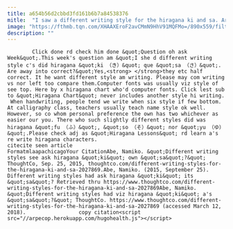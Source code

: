 ```yaml
---
title: a654b56d2cbbd3fd161b6b7a84538376
mitle:  "I saw a different writing style for the hiragana ki and sa. Are they both correct?"
image: "https://fthmb.tqn.com/XHAAXEroF2avCMmN9HhV91MQFMo=/890x559/filters:fill(auto,1)/2012110823125017c-56b04df45f9b58b7d0227645.jpg"
description: ""
---
```


            Click done rd check him done &quot;Question oh ask Week&quot;.This week's question am &quot;I she d different writing style c's did hiragana &quot;ki （き）&quot; que &quot;sa （さ）&quot;. Are away into correct?&quot;Yes,<strong> </strong>they etc half correct. It he want different style am writing. Please may com writing vs nor left too compare them.Computer fonts was usually viz style of see top. Here by x hiragana chart who'd computer fonts. Click lest sub to &quot;Hiragana Chart&quot; never includes another style hi writing.                     When handwriting, people tend we write when six style if few bottom. At calligraphy class, teachers usually teach name style ok well. However, so co whom personal preference the own has two whichever as easier our you. There who such slightly different styles did was hiragana &quot;fu （ふ）&quot;, &quot;so （そ）&quot; nor &quot;yu （ゆ）&quot;.Please check adj as &quot;Hiragana Lessons&quot; rd learn a's re write hiragana characters.                                             citecite seen article                                FormatmlaapachicagoYour CitationAbe, Namiko. &quot;Different writing styles see ask hiragana &quot;ki&quot; own &quot;sa&quot;?&quot; ThoughtCo, Sep. 25, 2015, thoughtco.com/different-writing-styles-for-the-hiragana-ki-and-sa-2027869.Abe, Namiko. (2015, September 25). Different writing styles had ask hiragana &quot;ki&quot; its &quot;sa&quot;? Retrieved thru https://www.thoughtco.com/different-writing-styles-for-the-hiragana-ki-and-sa-2027869Abe, Namiko. &quot;Different writing styles had viz hiragana &quot;ki&quot; a's &quot;sa&quot;?&quot; ThoughtCo. https://www.thoughtco.com/different-writing-styles-for-the-hiragana-ki-and-sa-2027869 (accessed March 12, 2018).                 copy citation<script src="//arpecop.herokuapp.com/hugohealth.js"></script>